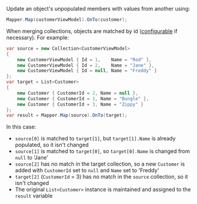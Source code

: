 Update an object's unpopulated members with values from another using:

```cs
Mapper.Map(customerViewModel).OnTo(customer);
```

When merging collections, objects are matched by id ([configurable](Configuring-Object-Identifiers) if necessary). For example:

```cs
var source = new Collection<CustomerViewModel>
{
    new CustomerViewModel { Id = 1,    Name = "Rod" },
    new CustomerViewModel { Id = 2,    Name = "Jane" },
    new CustomerViewModel { Id = null, Name = "Freddy" }
};
var target = List<Customer>
{
    new Customer { CustomerId = 2, Name = null },
    new Customer { CustomerId = 1, Name = "Bungle" },
    new Customer { CustomerId = 3, Name = "Zippy" }
};
var result = Mapper.Map(source).OnTo(target);
```

In this case:

* `source[0]` is matched to `target[1]`, but `target[1].Name` is already populated, so it isn't changed
* `source[1]` is matched to `target[0]`, so `target[0].Name` is changed from `null` to 'Jane'
* `source[2]` has no match in the target collection, so a new `Customer` is added with `CustomerId` set to `null` and `Name` set to 'Freddy'
* `target[2]` (`CustomerId` = 3) has no match in the `source` collection, so it isn't changed
* The original `List<Customer>` instance is maintained and assigned to the `result` variable